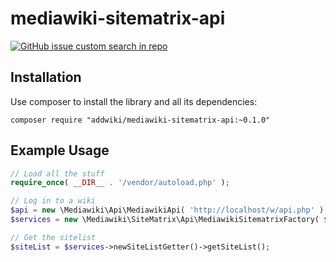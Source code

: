 # mediawiki-sitematrix-api

[![GitHub issue custom search in repo](https://img.shields.io/github/issues-search/addwiki/addwiki?label=issues&query=is%3Aissue%20is%3Aopen%20%5Bmediawiki-sitematrix-api%5D)](https://github.com/addwiki/addwiki/issues?q=is%3Aissue+is%3Aopen+%5Bmediawiki-sitematrix-api%5D+)

## Installation

Use composer to install the library and all its dependencies:

    composer require "addwiki/mediawiki-sitematrix-api:~0.1.0"

## Example Usage

```php
// Load all the stuff
require_once( __DIR__ . '/vendor/autoload.php' );

// Log in to a wiki
$api = new \Mediawiki\Api\MediawikiApi( 'http://localhost/w/api.php' );
$services = new \Mediawiki\SiteMatrix\Api\MediawikiSitematrixFactory( $api );

// Get the sitelist
$siteList = $services->newSiteListGetter()->getSiteList();
```
